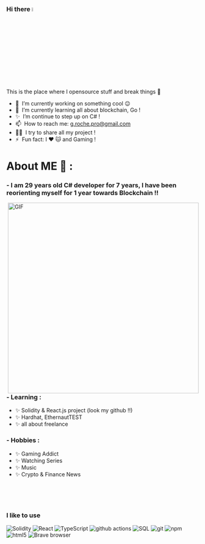 ### Hi there <a href="https://www.gautamkrishnar.com/"><img src="https://media.giphy.com/media/hvRJCLFzcasrR4ia7z/giphy.gif" width="5%"></a>
This is the place where I opensource stuff and break things :rofl:

- 🔭 &nbsp;I’m currently working on something cool :wink:
- 🌱 &nbsp;I’m currently learning all about blockchain, Go ! 
- ✨ &nbsp;I’m continue to step up on C# !
- 📫 &nbsp;How to reach me: g.roche.pro@gmail.com
- 👨‍💻 &nbsp;I try to share all my project !
- ⚡ &nbsp;Fun fact: I :heart: :cat: and Gaming !

# About ME 💬 :

### - I am 29 years old C# developer for 7 years, I have been reorienting myself for 1 year towards Blockchain !!


<img hight="500" width="500" alt="GIF" align="right" src="https://github.com/Xx-Ashutosh-xX/Xx-Ashutosh-xX/blob/master/assets/1936.gif">

### - Learning :
- ✨ Solidity & React.js project (look my github !!)
- ✨ Hardhat, EthernautTEST
- ✨ all about freelance

### - Hobbies : 
- ✨ Gaming Addict
- ✨ Watching Series
- ✨ Music
- ✨ Crypto & Finance News

</br>
</br>
</br>

<h3>I like to use</h3>
<p>
  <img alt="Solidity" src="https://img.shields.io/badge/-Solidity-363636?style=flat-square&logo=solidity&logoColor=white" />
  <img alt="React" src="https://img.shields.io/badge/-React-45b8d8?style=flat-square&logo=react&logoColor=white" />
  <img alt="TypeScript" src="https://img.shields.io/badge/-TypeScript-007ACC?style=flat-square&logo=typescript&logoColor=white" />
  <img alt="github actions" src="https://img.shields.io/badge/-Github_Actions-2088FF?style=flat-square&logo=github-actions&logoColor=white" />
  <img alt="SQL" src="https://img.shields.io/badge/-SQL-4479A1?style=flat-square&logo=mysql&logoColor=white" />
  <img alt="git" src="https://img.shields.io/badge/-Git-F05032?style=flat-square&logo=git&logoColor=white" />
  <img alt="npm" src="https://img.shields.io/badge/-NPM-CB3837?style=flat-square&logo=npm&logoColor=white" />
  <img alt="html5" src="https://img.shields.io/badge/-HTML5-E34F26?style=flat-square&logo=html5&logoColor=white" />
  <img alt="Brave browser" src="https://img.shields.io/badge/-Brave_Browser-FB542B?style=flat-square&logo=brave&logoColor=white" />
</p>
